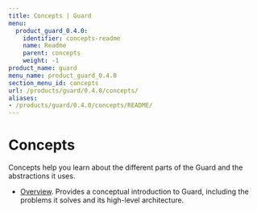 ```yaml
---
title: Concepts | Guard
menu:
  product_guard_0.4.0:
    identifier: concepts-readme
    name: Readme
    parent: concepts
    weight: -1
product_name: guard
menu_name: product_guard_0.4.0
section_menu_id: concepts
url: /products/guard/0.4.0/concepts/
aliases:
- /products/guard/0.4.0/concepts/README/
---
```


# Concepts

Concepts help you learn about the different parts of the Guard and the abstractions it uses.

- [Overview](/products/guard/0.4.0/concepts/overview). Provides a conceptual introduction to Guard, including the problems it solves and its high-level architecture.
